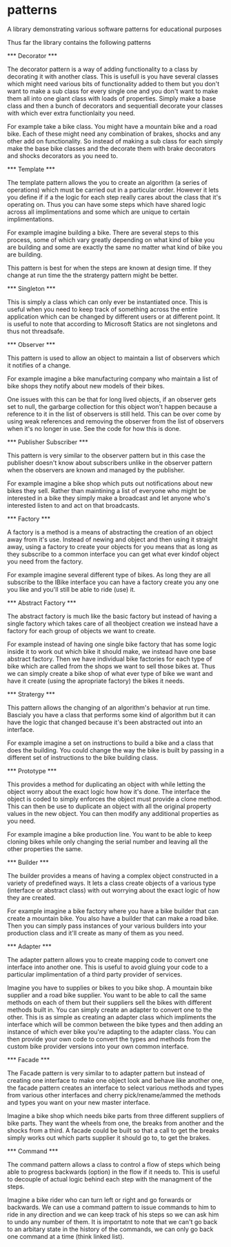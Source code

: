 # patterns
A library demonstrating various software patterns for educational purposes

Thus far the library contains the following patterns

*** Decorator ***

The decorator pattern is a way of adding functionality to a class by decorating it with another class.
This is usefull is you have several classes which might need various bits of functionality added 
to them but you don't want to make a sub class for every single one and you don't want to make 
them all into one giant class with loads of properties. Simply make a base class and then a bunch of
decorators and sequentiall decorate your classes with which ever extra functionlaity you need. 

For example take a bike class. You might have a mountain bike and a road bike. Each of these might 
need any combination of brakes, shocks and any other add on functionality. So instead of making 
a sub class for each simply make the base bike classes and the decorate them with brake decorators
and shocks decorators as you need to. 


*** Template ***

The template pattern allows the you to create an algorithm (a series of operations) which must be carried
out in a particular order. However it lets you define if if a the logic for each step really cares about
the class that it's operating on. Thus you can have some steps which have shared logic across all 
implimentations and some which are unique to certain implimentations. 

For example imagine building a bike. There are several steps to this process, some of which vary greatly 
depending on what kind of bike you are building and some are exactly the same no matter what kind of bike
you are building. 

This pattern is best for when the steps are known at design time. If they change at run time the the stratergy 
pattern might be better. 


*** Singleton ***

  This is simply a class which can only ever be instantiated once. This is useful when you need to keep
  track of something across the entire application which can be changed by different users or at different 
  point. It is useful to note that according to Microsoft Statics are not singletons and thus not threadsafe. 


*** Observer ***

This pattern is used to allow an object to maintain a list of observers which it notifies of a change. 

For example imagine a bike manufacturing company who maintain a list of bike shops they notify about 
new models of their bikes. 

One issues with this can be that for long lived objects, if an observer gets set to null, the garbarge 
collection for this object won't happen because a reference to it in the list of observers is still held. 
This can be over come by using weak references and removing the observer from the list of observers
when it's no longer in use. See the code for how this is done. 


*** Publisher Subscriber ***

This pattern is very similar to the observer pattern but in this case the publisher doesn't know 
about subscribers unlike in the observer pattern when the observers are known and managed by the publisher.

For example imagine a bike shop which puts out notifications about new bikes they sell. Rather than maintining
a list of everyone who might be interested in a bike they simply make a broadcast and let anyone who's 
interested listen to and act on that broadcasts. 


*** Factory ***

A factory is a method is a means of abstracting the creation of an object away from it's use. Instead of newing 
and object and then using it straight away, using a factory to create your objects for you means that as long 
as they subscribe to a common interface you can get what ever kindof object you need from the factory. 

For example imagine several different type of bikes. As long they are all subscribe to the IBike interface you
can have a factory create you any one you like and you'll still be able to ride (use) it.

*** Abstract Factory ***

The abstract factory is much like the basic factory but instead of having a single factory which takes care 
of all theobject creation we instead have a factory for each group of objects we want to create. 

For example instead of having one single bike factory that has some logic inside it to work out which 
bike it should make, we instead have one base abstract factory. Then we have individual bike factories
for each type of bike which are called from the shops we want to sell those bikes at. Thus we can simply
create a bike shop of what ever type of bike we want and have it create (using the apropriate factory) the
bikes it needs. 


*** Stratergy ***


This pattern allows the changing of an algorithm's behavior at run time. Bascialy you have a class that 
performs some kind of algorithm but it can have the logic that changed because it's been abstracted out 
into an interface. 

For example imagine a set on instructions to build a bike and a class that does the building. You could 
change the way the bike is built by passing in a different set of instructions to the bike building class. 


*** Prototype ***

This provides a method for duplicating an object with while letting the object worry about the exact logic
how how it's done. The interface the object is coded to simply enforces the object must provide a clone method. 
This can then be use to duplicate an object with all the original property values in the new object. You 
can then modify any additional properties as you need.

For example imagine a bike production line. You want to be able to keep cloning bikes while only changing 
the serial number and leaving all the other properties the same. 



*** Builder ***

The builder provides a means of having a complex object constructed in a variety of predefined ways. It lets
a class create objects of a various type (interface or abstract class) with out worrying about the exact logic
of how they are created. 

For example imagine a bike factory where you have a bike builder that  can create a mountain bike. You also
have a builder that can make a road bike. Then you can simply pass instances of your various builders into 
your production class and it'll create as many of them as you need. 


*** Adapter ***

The adapter pattern allows you to create mapping code to convert one interface into another one. This is 
useful to avoid gluing your code to a particular implimentation of a third party provider of services. 

Imagine you have to supplies or bikes to you bike shop. A mountain bike supplier and a road bike supplier. 
You want to be able to call the same methods on each of them but their suppliers sell the bikes with 
different methods built in. You can simply create an adapter to convert one to the other. This is as simple
as creating an adapter class which impliments the interface which will be common between the bike types
and then adding an instance of which ever bike you're adapting to the adapter class. You can then
provide your own code to convert the types and methods from the custom bike provider versions
into your own common interface. 


*** Facade ***


The Facade pattern is very similar to to adapter pattern but instead of creating one interface to make 
one object look and behave like another one, the facade pattern creates an interface to select various 
methods and types from various other interfaces and cherry pick/rename/ammed the methods and types you
want on your new master interface. 

Imagine a bike shop which needs bike parts from three different suppliers of bike parts. They want the 
wheels from one, the breaks from another and the shocks from a third. A facade could be built so that 
a call to get the breaks simply works out which parts supplier it should go to, to get the brakes. 


*** Command ***


The command pattern allows a class to control a flow of steps which being able to progress backwards (option)
in the flow if it needs to. This is useful to decouple of actual logic behind each step with the managment 
of the steps.

Imagine a bike rider who can turn left or right and go forwards or backwards. We can use a command pattern
to issue commands to him to ride in any direction and we can keep track of his steps so we can ask him
to undo any number of them. It is importatnt to note that we can't go back to an arbitary state in the 
history of the commands, we can only go back one command at a time (think linked list).